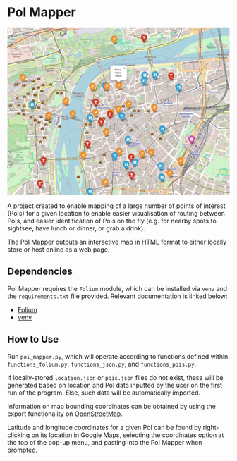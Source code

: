 # PoI Mapper

![Map of Prague with many different PoIs marked, generated by the PoI Mapper](./src/poi_mapper.jpg?raw=true)

A project created to enable mapping of a large number of points of interest
(PoIs) for a given location to enable easier visualisation of routing between
PoIs, and easier identification of PoIs on the fly (e.g. for nearby spots to
sightsee, have lunch or dinner, or grab a drink).

The PoI Mapper outputs an interactive map in HTML format to either locally
store or host online as a web page.

## Dependencies

PoI Mapper requires the `Folium` module, which can be installed via `venv` and
the `requirements.txt` file provided. Relevant documentation is linked below:

- [Folium](https://pypi.org/project/folium/)
- [venv](https://docs.python.org/3/library/venv.html)

## How to Use

Run `poi_mapper.py`, which will operate according to functions defined
within `functions_folium.py`, `functions_json.py`, and `functions_pois.py`.

If locally-stored `location.json` or `pois.json` files do not exist, these will
be generated based on location and PoI data inputted by the user on the first
run of the program. Else, such data will be automatically imported.

Information on map bounding coordinates can be obtained by using the export
functionality on [OpenStreetMap](https://www.openstreetmap.org/).

Latitude and longitude coordinates for a given PoI can be found by right-
clicking on its location in Google Maps, selecting the coordinates option at
the top of the pop-up menu, and pasting into the PoI Mapper when prompted.

